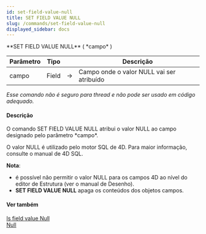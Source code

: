 ```yaml
---
id: set-field-value-null
title: SET FIELD VALUE NULL
slug: /commands/set-field-value-null
displayed_sidebar: docs
---
```


<!--REF #_command_.SET FIELD VALUE NULL.Syntax-->**SET FIELD VALUE NULL** ( *campo* )<!-- END REF-->
<!--REF #_command_.SET FIELD VALUE NULL.Params-->
| Parâmetro | Tipo |  | Descrição |
| --- | --- | --- | --- |
| campo | Field | &#8594;  | Campo onde o valor NULL vai ser atribuído |

<!-- END REF-->

*Esse comando não é seguro para thread e não pode ser usado em código adequado.*


#### Descrição 

<!--REF #_command_.SET FIELD VALUE NULL.Summary-->O comando SET FIELD VALUE NULL atribui o valor NULL ao campo designado pelo parâmetro *campo*.<!-- END REF-->  
  
O valor NULL é utilizado pelo motor SQL de 4D. Para maior informação, consulte o manual de 4D SQL.  
  
**Nota**:

* é possível não permitir o valor NULL para os campos 4D ao nível do editor de Estrutura (ver o manual de Desenho).
* **SET FIELD VALUE NULL** apaga os conteúdos dos objetos campos.

#### Ver também 

[Is field value Null](is-field-value-null.md)  
[Null](null.md)  